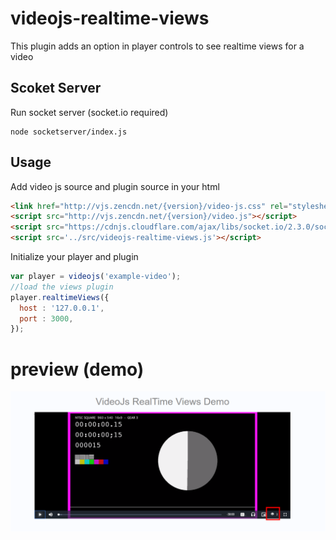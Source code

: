 # videojs-realtime-views
This plugin adds an option in player controls to see realtime views for a video

## Scoket Server
Run socket server (socket.io required) 
```node
node socketserver/index.js
```
 
## Usage

Add video js source and plugin source in your html
```html
<link href="http://vjs.zencdn.net/{version}/video-js.css" rel="stylesheet">
<script src="http://vjs.zencdn.net/{version}/video.js"></script>
<script src="https://cdnjs.cloudflare.com/ajax/libs/socket.io/2.3.0/socket.io.js"></script>
<script src='../src/videojs-realtime-views.js'></script>
```

Initialize your player and plugin
```javascript
var player = videojs('example-video');
//load the views plugin
player.realtimeViews({
  host : '127.0.0.1',
  port : 3000,
});
```


# preview (demo)

![player](https://github.com/fahad-cb/videojs-realtime-views/blob/master/videojs-realtime-views.png)
